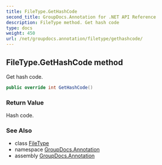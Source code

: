 ```yaml
---
title: FileType.GetHashCode
second_title: GroupDocs.Annotation for .NET API Reference
description: FileType method. Get hash code
type: docs
weight: 450
url: /net/groupdocs.annotation/filetype/gethashcode/
---
```

## FileType.GetHashCode method

Get hash code.

```csharp
public override int GetHashCode()
```

### Return Value

Hash code.

### See Also

* class [FileType](../)
* namespace [GroupDocs.Annotation](../../filetype/)
* assembly [GroupDocs.Annotation](../../../)


